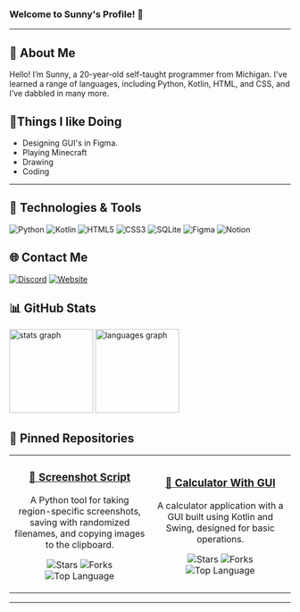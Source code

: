 ### **Welcome to Sunny's Profile! 👋**

---

## 📌 About Me
Hello! I’m Sunny, a 20-year-old self-taught programmer from Michigan. I've learned a range of languages, including Python, Kotlin, HTML, and CSS, and I’ve dabbled in many more.

## 📃Things I like Doing
- Designing GUI's in Figma.
- Playing Minecraft
- Drawing
- Coding

---

## 🔧 Technologies & Tools

![Python](https://img.shields.io/badge/Python-3670A0?style=for-the-badge&logo=python&logoColor=ffdd54)
![Kotlin](https://img.shields.io/badge/Kotlin-0095D5?style=for-the-badge&logo=kotlin&logoColor=white)
![HTML5](https://img.shields.io/badge/HTML5-E34F26?style=for-the-badge&logo=html5&logoColor=white)
![CSS3](https://img.shields.io/badge/CSS3-1572B6?style=for-the-badge&logo=css3&logoColor=white)
![SQLite](https://img.shields.io/badge/SQLite-003B57?style=for-the-badge&logo=sqlite&logoColor=white)
![Figma](https://img.shields.io/badge/Figma-F24E1E?style=for-the-badge&logo=figma&logoColor=white)
![Notion](https://img.shields.io/badge/Notion-000000?style=for-the-badge&logo=notion&logoColor=white)

## 🌐 Contact Me

[![Discord](https://img.shields.io/badge/Discord-7289DA?style=for-the-badge&logo=discord&logoColor=white)](https://discord.com/users/1086521731587518494)
[![Website](https://img.shields.io/badge/Website-4285F4?style=for-the-badge&logo=earth&logoColor=white)](https://sunny223.dev)

## 📊 GitHub Stats

<div align="left">
  <img src="https://github-readme-stats.vercel.app/api?username=Sunny223dev&hide_title=false&hide_rank=false&show_icons=true&include_all_commits=true&count_private=true&disable_animations=false&theme=dracula&locale=en&hide_border=false" height="150" alt="stats graph"  />
  <img src="https://github-readme-stats.vercel.app/api/top-langs?username=Sunny223dev&locale=en&hide_title=false&layout=compact&card_width=320&langs_count=5&theme=dracula&hide_border=false" height="150" alt="languages graph"  />
</div>

## 🌟 Pinned Repositories

<div align="center">
  
  <table>
    <tr>
      <td width="45%" align="center">
        <h3><a href="https://github.com/Sunny223dev/Screenshot-Script">📸 Screenshot Script</a></h3>
        <p>A Python tool for taking region-specific screenshots, saving with randomized filenames, and copying images to the clipboard.</p>
        <p>
          <img src="https://img.shields.io/github/stars/Sunny223dev/Screenshot-Script?style=social" alt="Stars">
          <img src="https://img.shields.io/github/forks/Sunny223dev/Screenshot-Script?style=social" alt="Forks">
          <img src="https://img.shields.io/github/languages/top/Sunny223dev/Screenshot-Script" alt="Top Language">
        </p>
      </td>
      <td width="45%" align="center">
        <h3><a href="https://github.com/Sunny223dev/Calculator-With-GUI">🔢 Calculator With GUI</a></h3>
        <p>A calculator application with a GUI built using Kotlin and Swing, designed for basic operations.</p>
        <p>
          <img src="https://img.shields.io/github/stars/Sunny223dev/Calculator-With-GUI?style=social" alt="Stars">
          <img src="https://img.shields.io/github/forks/Sunny223dev/Calculator-With-GUI?style=social" alt="Forks">
          <img src="https://img.shields.io/github/languages/top/Sunny223dev/Calculator-With-GUI" alt="Top Language">
        </p>
      </td>
    </tr>
  </table>
  
</div>

---
